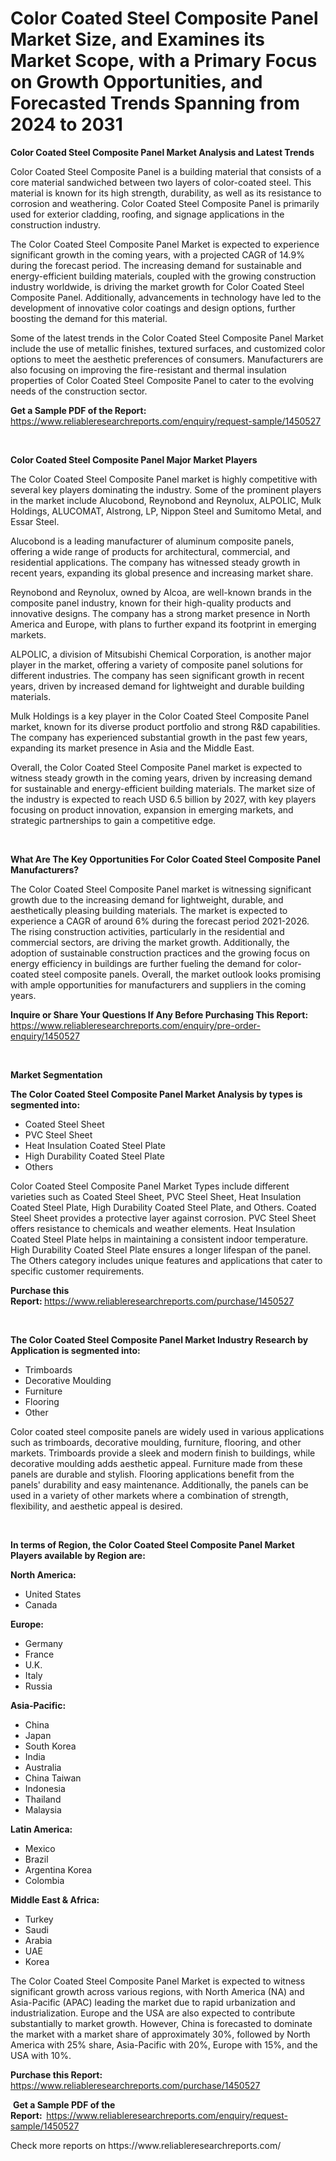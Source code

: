 <p><h1>Color Coated Steel Composite Panel Market Size, and Examines its Market Scope, with a Primary Focus on Growth Opportunities, and Forecasted Trends Spanning from 2024 to 2031</h1></p><p><strong>Color Coated Steel Composite Panel Market Analysis and Latest Trends</strong></p>
<p><p>Color Coated Steel Composite Panel is a building material that consists of a core material sandwiched between two layers of color-coated steel. This material is known for its high strength, durability, as well as its resistance to corrosion and weathering. Color Coated Steel Composite Panel is primarily used for exterior cladding, roofing, and signage applications in the construction industry.</p><p>The Color Coated Steel Composite Panel Market is expected to experience significant growth in the coming years, with a projected CAGR of 14.9% during the forecast period. The increasing demand for sustainable and energy-efficient building materials, coupled with the growing construction industry worldwide, is driving the market growth for Color Coated Steel Composite Panel. Additionally, advancements in technology have led to the development of innovative color coatings and design options, further boosting the demand for this material.</p><p>Some of the latest trends in the Color Coated Steel Composite Panel Market include the use of metallic finishes, textured surfaces, and customized color options to meet the aesthetic preferences of consumers. Manufacturers are also focusing on improving the fire-resistant and thermal insulation properties of Color Coated Steel Composite Panel to cater to the evolving needs of the construction sector.</p></p>
<p><strong>Get a Sample PDF of the Report:&nbsp;</strong> <a href="https://www.reliableresearchreports.com/enquiry/request-sample/1450527">https://www.reliableresearchreports.com/enquiry/request-sample/1450527</a></p>
<p>&nbsp;</p>
<p><strong>Color Coated Steel Composite Panel Major Market Players</strong></p>
<p><p>The Color Coated Steel Composite Panel market is highly competitive with several key players dominating the industry. Some of the prominent players in the market include Alucobond, Reynobond and Reynolux, ALPOLIC, Mulk Holdings, ALUCOMAT, Alstrong, LP, Nippon Steel and Sumitomo Metal, and Essar Steel.</p><p>Alucobond is a leading manufacturer of aluminum composite panels, offering a wide range of products for architectural, commercial, and residential applications. The company has witnessed steady growth in recent years, expanding its global presence and increasing market share.</p><p>Reynobond and Reynolux, owned by Alcoa, are well-known brands in the composite panel industry, known for their high-quality products and innovative designs. The company has a strong market presence in North America and Europe, with plans to further expand its footprint in emerging markets.</p><p>ALPOLIC, a division of Mitsubishi Chemical Corporation, is another major player in the market, offering a variety of composite panel solutions for different industries. The company has seen significant growth in recent years, driven by increased demand for lightweight and durable building materials.</p><p>Mulk Holdings is a key player in the Color Coated Steel Composite Panel market, known for its diverse product portfolio and strong R&D capabilities. The company has experienced substantial growth in the past few years, expanding its market presence in Asia and the Middle East.</p><p>Overall, the Color Coated Steel Composite Panel market is expected to witness steady growth in the coming years, driven by increasing demand for sustainable and energy-efficient building materials. The market size of the industry is expected to reach USD 6.5 billion by 2027, with key players focusing on product innovation, expansion in emerging markets, and strategic partnerships to gain a competitive edge.</p></p>
<p>&nbsp;</p>
<p><strong>What Are The Key Opportunities For Color Coated Steel Composite Panel Manufacturers?</strong></p>
<p><p>The Color Coated Steel Composite Panel market is witnessing significant growth due to the increasing demand for lightweight, durable, and aesthetically pleasing building materials. The market is expected to experience a CAGR of around 6% during the forecast period 2021-2026. The rising construction activities, particularly in the residential and commercial sectors, are driving the market growth. Additionally, the adoption of sustainable construction practices and the growing focus on energy efficiency in buildings are further fueling the demand for color-coated steel composite panels. Overall, the market outlook looks promising with ample opportunities for manufacturers and suppliers in the coming years.</p></p>
<p><strong>Inquire or Share Your Questions If Any Before Purchasing This Report:</strong> <a href="https://www.reliableresearchreports.com/enquiry/pre-order-enquiry/1450527">https://www.reliableresearchreports.com/enquiry/pre-order-enquiry/1450527</a></p>
<p>&nbsp;</p>
<p><strong>Market Segmentation</strong></p>
<p><strong>The Color Coated Steel Composite Panel Market Analysis by types is segmented into:</strong></p>
<p><ul><li>Coated Steel Sheet</li><li>PVC Steel Sheet</li><li>Heat Insulation Coated Steel Plate</li><li>High Durability Coated Steel Plate</li><li>Others</li></ul></p>
<p><p>Color Coated Steel Composite Panel Market Types include different varieties such as Coated Steel Sheet, PVC Steel Sheet, Heat Insulation Coated Steel Plate, High Durability Coated Steel Plate, and Others. Coated Steel Sheet provides a protective layer against corrosion. PVC Steel Sheet offers resistance to chemicals and weather elements. Heat Insulation Coated Steel Plate helps in maintaining a consistent indoor temperature. High Durability Coated Steel Plate ensures a longer lifespan of the panel. The Others category includes unique features and applications that cater to specific customer requirements.</p></p>
<p><strong>Purchase this Report:&nbsp;</strong><a href="https://www.reliableresearchreports.com/purchase/1450527">https://www.reliableresearchreports.com/purchase/1450527</a></p>
<p>&nbsp;</p>
<p><strong>The Color Coated Steel Composite Panel Market Industry Research by Application is segmented into:</strong></p>
<p><ul><li>Trimboards</li><li>Decorative Moulding</li><li>Furniture</li><li>Flooring</li><li>Other</li></ul></p>
<p><p>Color coated steel composite panels are widely used in various applications such as trimboards, decorative moulding, furniture, flooring, and other markets. Trimboards provide a sleek and modern finish to buildings, while decorative moulding adds aesthetic appeal. Furniture made from these panels are durable and stylish. Flooring applications benefit from the panels' durability and easy maintenance. Additionally, the panels can be used in a variety of other markets where a combination of strength, flexibility, and aesthetic appeal is desired.</p></p>
<p>&nbsp;</p>
<p><strong>In terms of Region, the Color Coated Steel Composite Panel Market Players available by Region are:</strong></p>
<p>
    <p> <strong> North America: </strong>
        <ul>
            <li>United States</li>
            <li>Canada</li>
        </ul>
        </p> 
    <p> <strong> Europe: </strong>
        <ul>
            <li>Germany</li>
            <li>France</li>
            <li>U.K.</li>
            <li>Italy</li>
            <li>Russia</li>
        </ul>
        </p> 
    <p> <strong> Asia-Pacific: </strong>
        <ul>
            <li>China</li>
            <li>Japan</li>
            <li>South Korea</li>
            <li>India</li>
            <li>Australia</li>
            <li>China Taiwan</li>
            <li>Indonesia</li>
            <li>Thailand</li>
            <li>Malaysia</li>
        </ul>
        </p> 
    <p> <strong> Latin America: </strong>
        <ul>
            <li>Mexico</li>
            <li>Brazil</li>
            <li>Argentina Korea</li>
            <li>Colombia</li>
        </ul>
        </p> 
    <p> <strong> Middle East & Africa: </strong>
        <ul>
            <li>Turkey</li>
            <li>Saudi</li>
            <li>Arabia</li>
            <li>UAE</li>
            <li>Korea</li>
        </ul>
    </p>
    </p>
<p><p>The Color Coated Steel Composite Panel Market is expected to witness significant growth across various regions, with North America (NA) and Asia-Pacific (APAC) leading the market due to rapid urbanization and industrialization. Europe and the USA are also expected to contribute substantially to market growth. However, China is forecasted to dominate the market with a market share of approximately 30%, followed by North America with 25% share, Asia-Pacific with 20%, Europe with 15%, and the USA with 10%.</p></p>
<p><strong>Purchase this Report: </strong><a href="https://www.reliableresearchreports.com/purchase/1450527">https://www.reliableresearchreports.com/purchase/1450527</a></p>
<p>&nbsp;<strong>Get a Sample PDF of the Report:&nbsp;&nbsp;</strong><a href="https://www.reliableresearchreports.com/enquiry/request-sample/1450527">https://www.reliableresearchreports.com/enquiry/request-sample/1450527</a></p>
<p><strong></strong></p>
<p>Check more reports on https://www.reliableresearchreports.com/</p>